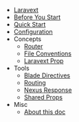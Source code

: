 

- [Laravext](README.md)
- [Before You Start](before-you-start.md)
- [Quick Start](quickstart.md)
- [Configuration](configuration.md)
- Concepts
    - [Router](concepts/router.md)
    - [File Conventions](concepts/file-conventions.md)
    - [Laravext Prop](concepts/laravext-prop.md)
- Tools
    - [Blade Directives](tools/blade-directives.md)
    - [Routing](tools/routing.md)
    - [Nexus Response](tools/nexus-response.md)
    - [Shared Props](tools/shared-props.md)
- Misc
    - [About this doc](misc/about-this-doc.md)